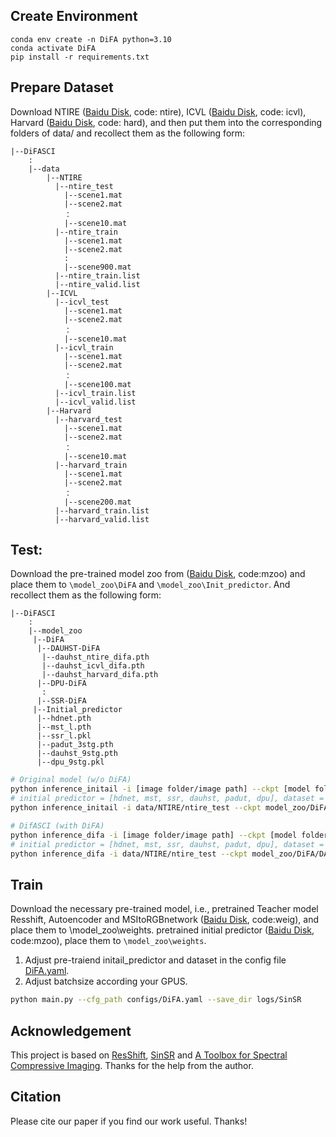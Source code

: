 ## Create Environment
```
conda env create -n DiFA python=3.10
conda activate DiFA
pip install -r requirements.txt
```

## Prepare Dataset
Download NTIRE ([Baidu Disk](https://pan.baidu.com/s/1tjM5PKznKaNkwbbfekneYw?pwd=ntir), code: ntire), ICVL ([Baidu Disk](https://pan.baidu.com/s/12Tangm7beo_to8OcQKtbvg?pwd=icvl), code: icvl), Harvard ([Baidu Disk](https://pan.baidu.com/s/1ui2SsR3EFMVTFBUrDvD3Zg?pwd=hard), code: hard), and then put them into the corresponding folders of data/ and recollect them as the following form:
```
|--DiFASCI
    :
    |--data
        |--NTIRE
          |--ntire_test
            |--scene1.mat
            |--scene2.mat
            ：  
            |--scene10.mat
          |--ntire_train
            |--scene1.mat
            |--scene2.mat
            :
            |--scene900.mat
          |--ntire_train.list
          |--ntire_valid.list
        |--ICVL
          |--icvl_test 
            |--scene1.mat
            |--scene2.mat
            ：  
            |--scene10.mat
          |--icvl_train 
            |--scene1.mat
            |--scene2.mat
            ：  
            |--scene100.mat
          |--icvl_train.list
          |--icvl_valid.list
        |--Harvard
          |--harvard_test 
            |--scene1.mat
            |--scene2.mat
            ：  
            |--scene10.mat
          |--harvard_train 
            |--scene1.mat
            |--scene2.mat
            ：  
            |--scene200.mat
          |--harvard_train.list
          |--harvard_valid.list
```

## Test:
Download the pre-trained model zoo from ([Baidu Disk](https://pan.baidu.com/s/1jS_e8gYutfJ_dMjIhmh1lQ?pwd=mzoo), code:mzoo) and place them to ```\model_zoo\DiFA``` and ```\model_zoo\Init_predictor```. And recollect them as the following form:
```
|--DiFASCI
    :
    |--model_zoo
     |--DiFA
      |--DAUHST-DiFA
       |--dauhst_ntire_difa.pth
       |--dauhst_icvl_difa.pth
       |--dauhst_harvard_difa.pth
      |--DPU-DiFA
       :
      |--SSR-DiFA
     |--Initial_predictor
      |--hdnet.pth
      |--mst_l.pth
      |--ssr_l.pkl
      |--padut_3stg.pth
      |--dauhst_9stg.pth
      |--dpu_9stg.pkl
```

```sh
# Original model (w/o DiFA)
python inference_initail -i [image folder/image path] --ckpt [model folder/model path] --pretrained_model [initial predictor] --dataset [dataset] --gpu [gpu_id]
# initial predictor = [hdnet, mst, ssr, dauhst, padut, dpu], dataset = [ntire, icvl，harvard]. If we want to get results of DAUHST on NTIRE dataset, we can run below command
python inference_initail -i data/NTIRE/ntire_test --ckpt model_zoo/DiFA/DAUSHT-DiFA/dauhst_ntire_difa.pth --pretrained_model dauhst --dataset ntire --gpu cuda:0

# DifASCI (with DiFA)
python inference_difa -i [image folder/image path] --ckpt [model folder/model path] --pretraine_model [initial predictor] --dataset [dataset] --gpu [gpu_id]
# initial predictor = [hdnet, mst, ssr, dauhst, padut, dpu], dataset = [ntire, icvl，harvard]. If we want to get results of DAUHST-DiFA on NTIRE dataset, we can run below command
python inference_difa -i data/NTIRE/ntire_test --ckpt model_zoo/DiFA/DAUSHT-DiFA/dauhst_ntire_difa.pth --pretrained_model dauhst --dataset ntire --gpu cuda:0
```

## Train
Download the necessary pre-trained model, i.e., pretrained Teacher model Resshift, Autoencoder and MSItoRGBnetwork ([Baidu Disk](https://pan.baidu.com/s/1biDFqlwSqOhj9S7yZ12_eA?pwd=weig), code:weig), and place them to \model_zoo\weights. pretrained initial predictor ([Baidu Disk](https://pan.baidu.com/s/1jS_e8gYutfJ_dMjIhmh1lQ?pwd=mzoo), code:mzoo), place them to ```\model_zoo\weights```. 

1. Adjust pre-traiend initail_predictor and dataset in the config file [DiFA.yaml](./configs/DiFA.yaml). 
2. Adjust batchsize according your GPUS.

```sh
python main.py --cfg_path configs/DiFA.yaml --save_dir logs/SinSR
```

## Acknowledgement

This project is based on [ResShift](https://github.com/zsyOAOA/ResShift), [SinSR](https://github.com/wyf0912/SinSR) and [A Toolbox for Spectral Compressive Imaging](https://github.com/caiyuanhao1998/MST). Thanks for the help from the author.

## Citation
Please cite our paper if you find our work useful. Thanks! 
